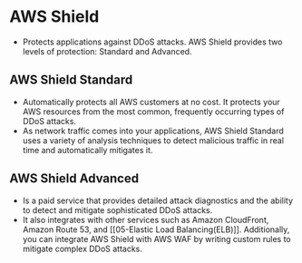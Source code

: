 # AWS Shield
- Protects applications against DDoS attacks. AWS Shield provides two levels of protection: Standard and Advanced.

## AWS Shield Standard
- Automatically protects all AWS customers at no cost. It protects your AWS resources from the most common, frequently occurring types of DDoS attacks.
- As network traffic comes into your applications, AWS Shield Standard uses a variety of analysis techniques to detect malicious traffic in real time and automatically mitigates it.

## AWS Shield Advanced
- Is a paid service that provides detailed attack diagnostics and the ability to detect and mitigate sophisticated DDoS attacks.
- It also integrates with other services such as Amazon CloudFront, Amazon Route 53, and [[05-Elastic Load Balancing(ELB)]]. Additionally, you can integrate AWS Shield with AWS WAF by writing custom rules to mitigate complex DDoS attacks.